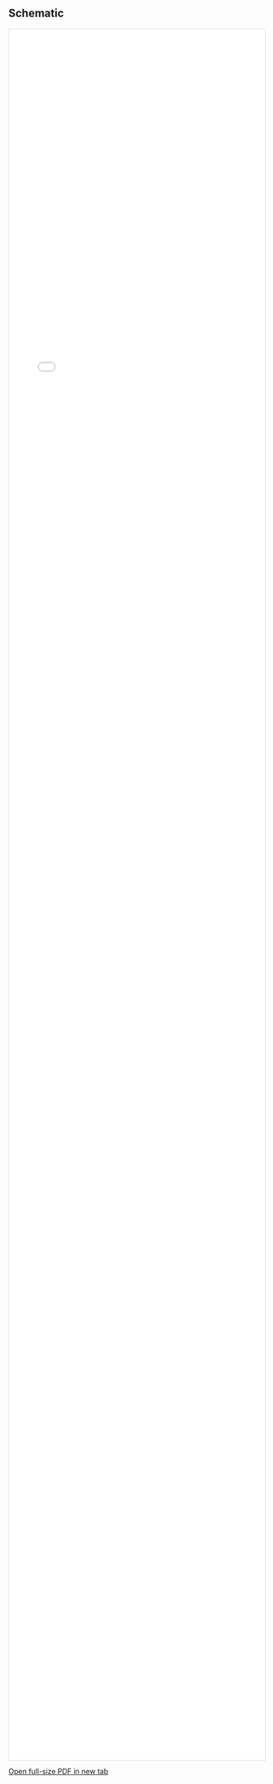 ## Schematic

<div style="height:85vh;">
  <iframe
    src="/EGR314-2025-F-310/Images/Main.pdf#view=FitH"
    width="100%"
    height="100%"
    style="border:1px solid #ddd;"
  ></iframe>
</div>

<p><a href="/EGR314-2025-F-310/Images/Main.pdf" target="_blank" rel="noopener">
  Open full-size PDF in new tab
</a></p>
